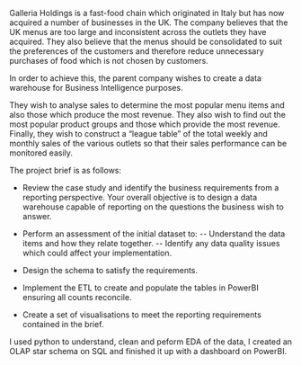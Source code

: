 Galleria Holdings is a fast-food chain which originated in Italy but has now acquired a number of businesses in the UK. The company believes that the UK menus are too large and inconsistent across the outlets they have acquired. They also believe that the menus should be consolidated to suit the preferences of the customers and therefore reduce unnecessary purchases of food which is not chosen by customers. 

In order to achieve this, the parent company wishes to create a data warehouse for Business Intelligence purposes.

They wish to analyse sales to determine the most popular menu items and also those which produce the most revenue. They also wish to find out the most popular product groups and those which provide the most revenue. Finally, they wish to construct a “league table” of the total weekly and monthly sales of the various outlets so that their sales performance can be monitored easily.

The project brief is as follows:

-	Review the case study and identify the business requirements from a reporting perspective. Your overall objective is to design a data warehouse capable of reporting on the questions the business wish to answer.

-	Perform an assessment of the initial dataset to:
   -- Understand the data items and how they relate together.
   -- Identify any data quality issues which could affect your implementation.

-	Design the schema to satisfy the requirements.

- Implement the ETL to create and populate the tables in PowerBI ensuring all counts reconcile.

-	Create a set of visualisations to meet the reporting requirements contained in the brief.


I used python to understand, clean and peform EDA of the data, I created an OLAP star schema on SQL and finished it up with a dashboard on PowerBI.
